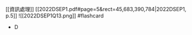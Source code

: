 [[資訊處理]]
[[2022DSEP1.pdf#page=5&rect=45,683,390,784|2022DSEP1, p.5]]
![[2022DSEP1Q13.png]] #flashcard 
- D
<!--ID: 1730705096675-->

